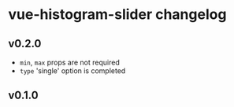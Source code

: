 # vue-histogram-slider changelog

## v0.2.0
- `min`, `max` props are not required
- `type` 'single' option is completed

## v0.1.0